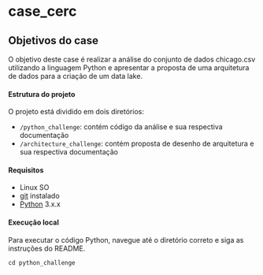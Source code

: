 # case_cerc
## Objetivos do case
O objetivo deste case é realizar a análise do conjunto de dados chicago.csv utilizando a linguagem Python e apresentar a proposta de uma arquitetura de dados para a criação de um data lake.


#### Estrutura do projeto
O projeto está dividido em dois diretórios:
* ````/python_challenge````: contém código da análise e sua respectiva documentação
* ````/architecture_challenge````: contém proposta de desenho de arquitetura e sua respectiva documentação

#### Requisitos
* Linux SO
* [git](https://git-scm.com/) instalado
* [Python](https://www.python.org/downloads/) 3.x.x


#### Execução local

Para executar o código Python, navegue até o diretório correto e siga as instruções do README.
````
cd python_challenge
````
